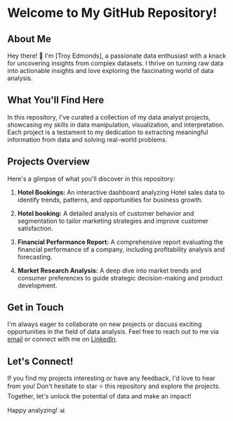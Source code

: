 # Welcome to My GitHub Repository!

## About Me
Hey there! 👋 I'm [Troy Edmonds], a passionate data enthusiast with a knack for uncovering insights from complex datasets. I thrive on turning raw data into actionable insights and love exploring the fascinating world of data analysis.

## What You'll Find Here
In this repository, I've curated a collection of my data analyst projects, showcasing my skills in data manipulation, visualization, and interpretation. Each project is a testament to my dedication to extracting meaningful information from data and solving real-world problems.

## Projects Overview
Here's a glimpse of what you'll discover in this repository:

1. **Hotel Bookings:** An interactive dashboard analyzing Hotel sales data to identify trends, patterns, and opportunities for business growth.

2. **Hotel booking:** A detailed analysis of customer behavior and segmentation to tailor marketing strategies and improve customer satisfaction.

3. **Financial Performance Report:** A comprehensive report evaluating the financial performance of a company, including profitability analysis and forecasting.

4. **Market Research Analysis:** A deep dive into market trends and consumer preferences to guide strategic decision-making and product development.

## Get in Touch
I'm always eager to collaborate on new projects or discuss exciting opportunities in the field of data analysis. Feel free to reach out to me via [email](mailto:your@email.com) or connect with me on [LinkedIn](https://www.linkedin.com/in/yourprofile).

## Let's Connect!
If you find my projects interesting or have any feedback, I'd love to hear from you! Don't hesitate to star ⭐️ this repository and explore the projects. Together, let's unlock the potential of data and make an impact!

Happy analyzing! 📊
